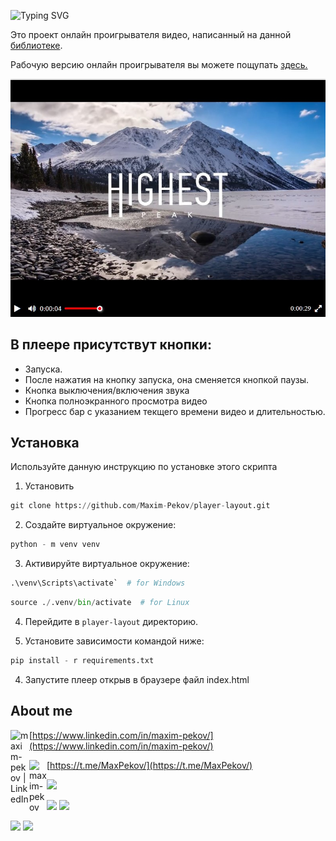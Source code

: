 ![Typing SVG](https://readme-typing-svg.herokuapp.com?color=%2336BCF7&lines=Player+Layout)

Это проект онлайн проигрывателя видео, написанный на данной [библиотеке](https://github.com/devmanorg/video-player-jslib).

Рабочую версию онлайн проигрывателя вы можете пощупать [здесь.](https://maxim-pekov.github.io/player-layout/)

<img src="./static/player.jpg/" width="600">

## В плеере присутствут кнопки:

* Запуска.
* После нажатия на кнопку запуска, она сменяется кнопкой паузы.
* Кнопка выключения/включения звука
* Кнопка полноэкранного просмотра видео
* Прогресс бар с указанием текщего времени видео и длительностью.


## Установка

Используйте данную инструкцию по установке этого скрипта

1. Установить

```python
git clone https://github.com/Maxim-Pekov/player-layout.git
```

2. Создайте виртуальное окружение:

```python
python - m venv venv
```

3. Активируйте виртуальное окружение:

```python
.\venv\Scripts\activate`  # for Windows
```

```python
source ./.venv/bin/activate  # for Linux
```

4. Перейдите в `player-layout` директорию.

3. Установите зависимости командой ниже:

```python
pip install - r requirements.txt
```

4. Запустите плеер открыв в браузере файл index.html

## About me

[<img align="left" alt="maxim-pekov | LinkedIn" width="30px" src="https://img.icons8.com/color/48/000000/linkedin-circled--v3.png" />https://www.linkedin.com/in/maxim-pekov/](https://www.linkedin.com/in/maxim-pekov/)
</br>

[<img align="left" alt="maxim-pekov" width="28px" src="https://upload.wikimedia.org/wikipedia/commons/5/5c/Telegram_Messenger.png" />https://t.me/MaxPekov/](https://t.me/MaxPekov/)
</br>

[//]: # (Карточка профиля: )
![](https://github-profile-summary-cards.vercel.app/api/cards/profile-details?username=Maxim-Pekov&theme=solarized_dark)

[//]: # (Статистика языков в коммитах:)

[//]: # (Статистика языков в репозиториях:)
![](https://github-profile-summary-cards.vercel.app/api/cards/most-commit-language?username=Maxim-Pekov&theme=solarized_dark)
![](https://github-profile-summary-cards.vercel.app/api/cards/repos-per-language?username=Maxim-Pekov&theme=solarized_dark)


[//]: # (Статистика профиля:)

[//]: # (Данные по коммитам за сутки:)
![](https://github-profile-summary-cards.vercel.app/api/cards/stats?username=Maxim-Pekov&theme=solarized_dark)
![](https://github-profile-summary-cards.vercel.app/api/cards/productive-time?username=Maxim-Pekov&theme=solarized_dark)

[//]: # ([![trophy]&#40;https://github-profile-trophy.vercel.app/?username=Maxim-Pekov&#41;]&#40;https://github.com/ryo-ma/github-profile-trophy&#41;)
